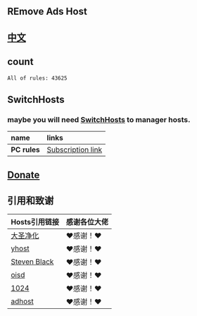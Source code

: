 ## REmove Ads Host
## [中文](./README.md)

## count
```
All of rules: 43625
```

## SwitchHosts
### maybe you will need [SwitchHosts](https://github.com/oldj/SwitchHosts/releases) to manager hosts.

| **name** | **links** |
| :-- | :-- |
| **PC rules** | [Subscription link](https://raw.githubusercontent.com/lingeringsound/10007_auto/PC_For_Test/all) |

## **[Donate](https://github.com/lingeringsound/10007)**


## 引用和致谢
| **Hosts引用链接** | 感谢各位大佬 |
| :-- | :-- |
| [大圣净化](https://github.com/jdlingyu/ad-wars) | ❤感谢！❤ |
| [yhost](https://github.com/VeleSila/yhosts) | ❤感谢！❤ |
| [Steven Black](https://github.com/StevenBlack/hosts) | ❤感谢！❤ |
| [oisd](https://oisd.nl/howto) | ❤感谢！❤ |
| [1024](https://github.com/Goooler/1024_hosts) | ❤感谢！❤ |
| [adhost](https://github.com/E7KMbb/AD-hosts) | ❤感谢！❤ |

